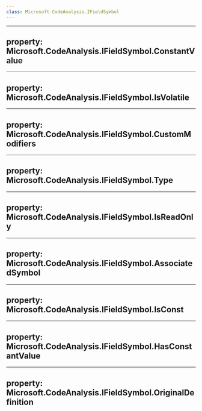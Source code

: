 ```yaml
---
class: Microsoft.CodeAnalysis.IFieldSymbol
---
```


---
property: Microsoft.CodeAnalysis.IFieldSymbol.ConstantValue
---

---
property: Microsoft.CodeAnalysis.IFieldSymbol.IsVolatile
---

---
property: Microsoft.CodeAnalysis.IFieldSymbol.CustomModifiers
---

---
property: Microsoft.CodeAnalysis.IFieldSymbol.Type
---

---
property: Microsoft.CodeAnalysis.IFieldSymbol.IsReadOnly
---

---
property: Microsoft.CodeAnalysis.IFieldSymbol.AssociatedSymbol
---

---
property: Microsoft.CodeAnalysis.IFieldSymbol.IsConst
---

---
property: Microsoft.CodeAnalysis.IFieldSymbol.HasConstantValue
---

---
property: Microsoft.CodeAnalysis.IFieldSymbol.OriginalDefinition
---

